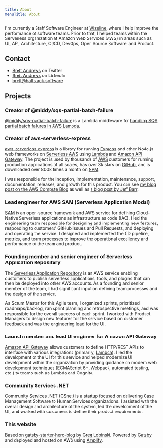 ```yaml
---
title: About
menuTitle: About
---
```


I'm currently a Staff Software Engineer at [Wizeline](https://www.wizeline.com/), where I help improve the performance of software teams. Prior to that, I helped teams within the Serverless organization at Amazon Web Services (AWS) in areas such as UI, API, Architecture, CI/CD, DevOps, Open Source Software, and Product.

## Contact

* [Brett Andrews](https://twitter.com/AWSbrett) on Twitter
* [Brett Andrews](https://www.linkedin.com/in/breandr/) on LinkedIn
* [brett@halfstack.software](mailto:brett@halfstack.software)

## Projects

### Creator of @middy/sqs-partial-batch-failure

<!-- ![Middy](./middy-logo.png) ![SQS](./Amazon-Simple-Queue-Service-SQS@4x.png) -->

[@middy/sqs-partial-batch-failure](https://www.npmjs.com/package/@middy/sqs-partial-batch-failure) is a Lambda middleware for [handling SQS partial batch failures in AWS Lambda](/gracefully-handling-lambda-sqs-partial-batch-failures/).

### Creator of aws-serverless-express

[aws-serverless-express](https://github.com/awslabs/aws-serverless-express) is a library for running [Express](https://expressjs.com/) and other Node.js web frameworks on [Serverless AWS](https://aws.amazon.com/serverless/) using [Lambda](https://aws.amazon.com/lambda/) and [Amazon API Gateway](https://aws.amazon.com/api-gateway/). The project is used by thousands of [AWS](https://aws.amazon.com/) customers for running production applications of all scales, has over 3k stars on [GitHub](https://github.com/awslabs/aws-serverless-express), and is downloaded over 800k times a month on [NPM](https://www.npmjs.com/package/aws-serverless-express).

I was responsible for the inception, implementation, maintenance, support, documentation, releases, and growth for this product. You can see [my blog post on the AWS Compute Blog](https://aws.amazon.com/blogs/compute/going-serverless-migrating-an-express-application-to-amazon-api-gateway-and-aws-lambda/) as well as [a blog post by Jeff Barr](https://aws.amazon.com/blogs/aws/running-express-applications-on-aws-lambda-and-amazon-api-gateway/).

### Lead engineer for AWS SAM (Serverless Application Modal)

[SAM](https://aws.amazon.com/serverless/sam/) is an open-source framework and AWS service for defining Cloud-Native Serverless applications as infrastructure as code (IAC). I led the engineering team responsible for designing and implementing new features, responding to customers’ GitHub Issues and Pull Requests, and deploying and operating the service. I designed and implemented the CD pipeline, metrics, and team processes to improve the operational excellency and performance of the team and product.

### Founding member and senior engineer of Serverless Application Repository

The [​Serverless Application Repository​](https://aws.amazon.com/serverless/serverlessrepo/) is an AWS service enabling customers to publish serverless applications, tools, and plugins that can then be deployed into other AWS accounts. As a founding and senior member of the team, I had significant input on defining team processes and the design of the service.

As Scrum Master for this Agile team, I organized sprints, prioritized roadmaps/backlog, ran sprint planning and retrospective meetings, and was responsible for the overall success of each sprint. I worked with Product Managers to design new features for the service based on customer feedback and was the engineering lead for the UI.

### Launch member and lead UI engineer for Amazon API Gateway

[Amazon API Gateway](https://aws.amazon.com/api-gateway/) allows customers to define HTTP/REST APIs to interface with various integrations (primarily, [Lambda](https://aws.amazon.com/lambda)). I led the development of the UI for this service and helped modernize UI development within the organization by providing guidance on modern web development techniques (ECMAScript 6+, Webpack, automated testing, etc.) to teams such as Lambda and Cognito.

### Community Services .NET

Community Services .NET (CSnet) is a startup focused on delivering Case Management Software to Human Services organizations. I assisted with the overall design and architecture of the system, led the development of the UI, and worked with customers to define their product requirements.

### This website

Based on [gatsby-starter-hero-blog](https://github.com/greglobinski/gatsby-starter-hero-blog) by [Greg Lobinski](https://www.greglobinski.com/). Powered by [Gatsby](https://www.gatsbyjs.org/) and deployed and hosted on AWS using [Amplify](https://aws.amazon.com/amplify/).